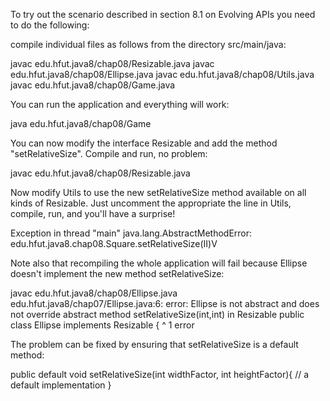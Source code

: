 To try out the scenario described in section 8.1 on Evolving APIs you need to do the following:

compile individual files as follows from the directory src/main/java:

javac edu.hfut.java8/chap08/Resizable.java
javac edu.hfut.java8/chap08/Ellipse.java
javac edu.hfut.java8/chap08/Utils.java
javac edu.hfut.java8/chap08/Game.java

You can run the application and everything will work:

java edu.hfut.java8/chap08/Game

You can now modify the interface Resizable and add the method "setRelativeSize".
Compile and run, no problem:

javac edu.hfut.java8/chap08/Resizable.java

Now modify Utils to use the new setRelativeSize method available on all kinds of Resizable.
Just uncomment the appropriate the line in Utils, compile, run, and you'll have a surprise!

Exception in thread "main" java.lang.AbstractMethodError: edu.hfut.java8.chap08.Square.setRelativeSize(II)V

Note also that recompiling the whole application will fail because Ellipse doesn't implement
the new method setRelativeSize:

javac edu.hfut.java8/chap08/Ellipse.java
edu.hfut.java8/chap07/Ellipse.java:6: error: Ellipse is not abstract and does not override abstract method setRelativeSize(int,int) in Resizable
public class Ellipse implements Resizable {
       ^
1 error

The problem can be fixed by ensuring that setRelativeSize is a default method:

public default void setRelativeSize(int widthFactor, int heightFactor){
    // a default implementation
}
